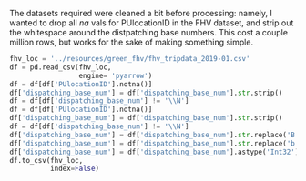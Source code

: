 The datasets required were cleaned a bit before processing: namely, I wanted to drop all *na* vals for PUlocationID in the FHV dataset, and strip out the whitespace around the distpatching base numbers. This cost a couple million rows, but works for the sake of making something simple.

```py
fhv_loc = '../resources/green_fhv/fhv_tripdata_2019-01.csv'
df = pd.read_csv(fhv_loc,
                 engine= 'pyarrow')
df = df[df['PUlocationID'].notna()]
df['dispatching_base_num'] = df['dispatching_base_num'].str.strip()
df = df[df['dispatching_base_num'] != '\\N']
df = df[df['PUlocationID'].notna()]
df['dispatching_base_num'] = df['dispatching_base_num'].str.strip()
df = df[df['dispatching_base_num'] != '\\N']
df['dispatching_base_num'] = df['dispatching_base_num'].str.replace('B', '')
df['dispatching_base_num'] = df['dispatching_base_num'].str.replace('b', '')
df['dispatching_base_num'] = df['dispatching_base_num'].astype('Int32')
df.to_csv(fhv_loc,
          index=False)
```